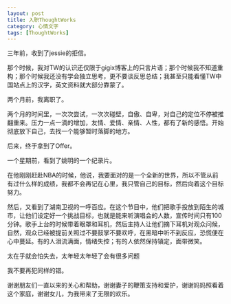 ```yaml
---
layout: post
title: 入职ThoughtWorks
category: 心情文字
tags: [ThoughtWorks]
---
```


三年前，收到了jessie的拒信。

那个时候，我对TW的认识还仅限于gigix博客上的只言片语；那个时候我不知道重构；那个时候我还没有学会独立思考，更不要谈反思总结；我甚至只能看懂TW中国站点上的汉字，英文资料就大部分靠蒙了。

两个月前，我离职了。

两个月的时间里，一次次尝试，一次次碰壁，自傲、自卑，对自己的定位不停被推翻重来。压力一点一滴的增加，友情、爱情、亲情、人性，都有了新的感悟。开始彻底放下自己，去找一个能够暂时落脚的地方。

后来，终于拿到了Offer。

一个星期前，看到了姚明的一个纪录片。

在他刚刚赶赴NBA的时候，他说，我要面对的是一个全新的世界，所以不管从前有过什么样的成绩，我都不会再记在心里，我只管自己的目标，然后向着这个目标努力。

然后，又看到了湖南卫视的一呼百应。在这个节目中，他们把歌手投放到陌生的城市，让他们设定好一个挑战目标，也就是能来听演唱会的人数，宣传时间只有100分钟。歌手上台的时候带着眼罩和耳机，然后主持人让他们摘下耳机对观众问候，自然，观众已经被提前关照过不要鼓掌不要欢呼，在黑暗中听不到反应，恐慌便在心中蔓延。有的人泪流满面，情绪失控；有的人依然保持镇定，面带微笑。

太在乎就会怕失去，太年轻太年轻了会有很多问题

我不要再犯同样的错。

谢谢朋友们一直以来的关心和帮助，谢谢妻子的鞭策支持和爱护，谢谢妈妈照看着这个家庭，谢谢女儿，为我带来了无限的欢乐。